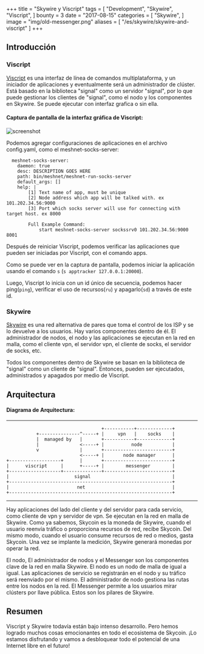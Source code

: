 +++
title = "Skywire y Viscript"
tags = [
    "Development",
    "Skywire",
    "Viscript",
]
bounty = 3
date = "2017-08-15"
categories = [
    "Skywire",
]
image = "img/old-messenger.png"
aliases = [
	"/es/skywire/skywire-and-viscript"
]
+++
## Introducción

### Viscript

[Viscript](https://github.com/skycoin/viscript) es una interfaz de
línea de comandos multiplataforma, y un iniciador de aplicaciones
y eventualmente será un administrador de clúster. Está basado en la biblioteca
"signal" como un servidor "signal", por lo que puede gestionar
los clientes de "signal", como el nodo y los componentes en Skywire.
Se puede ejecutar con interfaz grafica o sin ella.

#### Captura de pantalla de la interfaz gráfica de Viscript:

![screenshot](/img/viscript.jpg)

Podemos agregar configuraciones de aplicaciones en el archivo config.yaml, como el meshnet-socks-server:

```
  meshnet-socks-server:
    daemon: true
    desc: DESCRIPTION GOES HERE
    path: bin/meshnet/meshnet-run-socks-server
    default_args: []
    help: |
        [1] Text name of app, must be unique
        [2] Node address which app will be talked with. ex 101.202.34.56:9000
        [3] Port which socks server will use for connecting with target host. ex 8000

        Full Example Command:
            start meshnet-socks-server sockssrv0 101.202.34.56:9000 8001
```

Después de reiniciar Viscript, podemos verificar las aplicaciones que pueden ser iniciadas por Viscript, con el comando apps.

Como se puede ver en la captura de pantalla, podemos iniciar la aplicación usando el comando `s` (`s apptracker 127.0.0.1:20000`).

Luego, Viscript lo inicia con un id único de secuencia,
podemos hacer ping(`ping`), verificar el uso de recursos(`ru`)
y apagarlo(`sd`) a través de este id.

### Skywire

[Skywire](https://github.com/skycoin/skywire) es una red
alternativa de pares que toma el control de los ISP y se
lo devuelve a los usuarios. Hay varios componentes dentro
de él. El administrador de nodos, el nodo y las aplicaciones
se ejecutan en la red en malla, como el cliente vpn, el
servidor vpn, el cliente de socks, el servidor de socks, etc.

Todos los componentes dentro de Skywire se basan en la
biblioteca de "signal" como un cliente de "signal". Entonces,
pueden ser ejecutados, administrados y apagados por medio de Viscript.

## Arquitectura

#### Diagrama de Arquitectura:

------

```
                                   +-----------+-------------+
           +---------------^-----+ |     vpn   |    socks    |
           |  managed by   |       +-----------+-------------+
           |               <-----+ |          node           |
           v               |       +-------------------------+
                           <-----+ |       node manager      |
+-------------------+      |       +-------------------------+
|      viscript     |      +-----+ |        messenger        |
+-------------------+--------------+-------------------------+
|                        signal                              |
+------------------------------------------------------------+
|                         net                                |
+------------------------------------------------------------+
```

------

Hay aplicaciones del lado del cliente y del servidor para cada servicio, como cliente de vpn y servidor de vpn. Se ejecutan en la red en malla de Skywire. Como ya sabemos, Skycoin es la moneda de Skywire, cuando el usuario reenvía tráfico o proporciona recursos de red, recibe Skycoin. Del mismo modo, cuando el usuario consume recursos de red o medios, gasta Skycoin. Una vez se implante la medición, Skywire generará monedas por operar la red.

El nodo, El administrador de nodos y el Messenger son los componentes clave de la red en malla Skywire. El nodo es un nodo de malla de igual a igual. Las aplicaciones de servicio se registrarán en el nodo y su tráfico será reenviado por el mismo. El administrador de nodo gestiona las rutas entre los nodos en la red. El Messenger permite a los usuarios mirar clústers por llave pública. Estos son los pilares de Skywire.

## Resumen

Viscript y Skywire todavía están bajo intenso desarrollo. Pero hemos logrado muchos cosas emocionantes en todo el ecosistema de Skycoin. ¡Lo estamos disfrutando y vamos a desbloquear todo el potencial de una Internet libre en el futuro!
